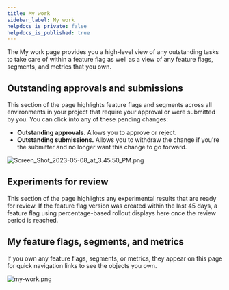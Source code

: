 ```yaml
---
title: My work
sidebar_label: My work
helpdocs_is_private: false
helpdocs_is_published: true
---
```


<p>
  <button hidden style={{borderRadius:'8px', border:'1px', fontFamily:'Courier New', fontWeight:'800', textAlign:'left'}}> help.split.io link: https://help.split.io/hc/en-us/articles/360042494691-My-work <br /> ✘ images still hosted on help.split.io </button>
</p>

The My work page provides you a high-level view of any outstanding tasks to take care of within a feature flag as well as a view of any feature flags, segments, and metrics that you own.

## Outstanding approvals and submissions 

This section of the page highlights feature flags and segments across all environments in your project that require your approval or were submitted by you. You can click into any of these pending changes:

* **Outstanding approvals**. Allows you to approve or reject.
* **Outstanding submissions.** Allows you to withdraw the change if you're the submitter and no longer want this change to go forward.

<p>
  <img src="https://help.split.io/hc/article_attachments/15594966380429" alt="Screen_Shot_2023-05-08_at_3.45.50_PM.png" />
</p>

## Experiments for review

This section of the page highlights any experimental results that are ready for review. If the feature flag version was created within the last 45 days, a feature flag using percentage-based rollout displays here once the review period is reached.

## My feature flags, segments, and metrics

If you own any feature flags, segments, or metrics, they appear on this page for quick navigation links to see the objects you own.
<p>
  <img src="https://help.split.io/hc/article_attachments/16031905462541" alt="my-work.png" />
</p>
